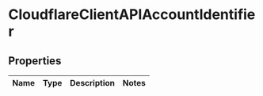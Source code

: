 # CloudflareClientAPIAccountIdentifier

## Properties
Name | Type | Description | Notes
------------ | ------------- | ------------- | -------------
